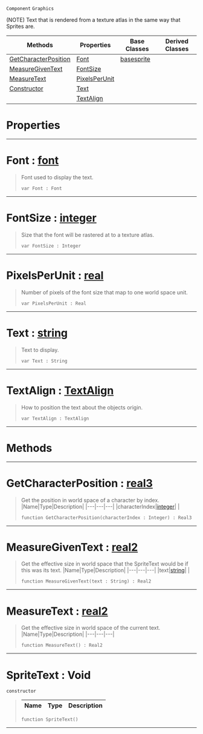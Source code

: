  `Component` `Graphics`



(NOTE) Text that is rendered from a texture atlas in the same way that Sprites are.

|Methods|Properties|Base Classes|Derived Classes|
|---|---|---|---|
|[ GetCharacterPosition](https://github.com/zeroengineteam/ZeroDocs/code_reference/class_reference/spritetext.markdown#getcharacterposition-zer)|[ Font](https://github.com/zeroengineteam/ZeroDocs/code_reference/class_reference/spritetext.markdown#font-zero-engine-documen)|[basesprite](https://github.com/zeroengineteam/ZeroDocs/code_reference/class_reference/basesprite.markdown)| |
|[ MeasureGivenText](https://github.com/zeroengineteam/ZeroDocs/code_reference/class_reference/spritetext.markdown#measuregiventext-zero-en)|[ FontSize](https://github.com/zeroengineteam/ZeroDocs/code_reference/class_reference/spritetext.markdown#fontsize-zero-engine-doc)| | |
|[ MeasureText](https://github.com/zeroengineteam/ZeroDocs/code_reference/class_reference/spritetext.markdown#measuretext-zero-engine)|[ PixelsPerUnit](https://github.com/zeroengineteam/ZeroDocs/code_reference/class_reference/spritetext.markdown#pixelsperunit-zero-engin)| | |
|[ Constructor](https://github.com/zeroengineteam/ZeroDocs/code_reference/class_reference/spritetext.markdown#spritetext-void)|[ Text](https://github.com/zeroengineteam/ZeroDocs/code_reference/class_reference/spritetext.markdown#text-zero-engine-documen)| | |
| |[ TextAlign](https://github.com/zeroengineteam/ZeroDocs/code_reference/class_reference/spritetext.markdown#textalign-zero-engine-do)| | |


 #  Properties


---  
 #  Font : [font](https://github.com/zeroengineteam/ZeroDocs/code_reference/class_reference/font.markdown)

> Font used to display the text.
> ``` lang=cpp, name=Zilch
> var Font : Font


---  
 #  FontSize : [integer](https://github.com/zeroengineteam/ZeroDocs/code_reference/zilch_base_types/integer.markdown)

> Size that the font will be rastered at to a texture atlas.
> ``` lang=cpp, name=Zilch
> var FontSize : Integer


---  
 #  PixelsPerUnit : [real](https://github.com/zeroengineteam/ZeroDocs/code_reference/zilch_base_types/real.markdown)

> Number of pixels of the font size that map to one world space unit.
> ``` lang=cpp, name=Zilch
> var PixelsPerUnit : Real


---  
 #  Text : [string](https://github.com/zeroengineteam/ZeroDocs/code_reference/zilch_base_types/string.markdown)

> Text to display.
> ``` lang=cpp, name=Zilch
> var Text : String


---  
 #  TextAlign : [TextAlign](https://github.com/zeroengineteam/ZeroDocs/code_reference/enum_reference.markdown#textalign)

> How to position the text about the objects origin.
> ``` lang=cpp, name=Zilch
> var TextAlign : TextAlign


---  
 #  Methods


---  
 #  GetCharacterPosition : [real3](https://github.com/zeroengineteam/ZeroDocs/code_reference/zilch_base_types/real3.markdown)

> Get the position in world space of a character by index.
> |Name|Type|Description|
> |---|---|---|
> |characterIndex|[integer](https://github.com/zeroengineteam/ZeroDocs/code_reference/zilch_base_types/integer.markdown)| |
> ``` lang=cpp, name=Zilch
> function GetCharacterPosition(characterIndex : Integer) : Real3
> ``` 


---  
 #  MeasureGivenText : [real2](https://github.com/zeroengineteam/ZeroDocs/code_reference/zilch_base_types/real2.markdown)

> Get the effective size in world space that the SpriteText would be if this was its text.
> |Name|Type|Description|
> |---|---|---|
> |text|[string](https://github.com/zeroengineteam/ZeroDocs/code_reference/zilch_base_types/string.markdown)| |
> ``` lang=cpp, name=Zilch
> function MeasureGivenText(text : String) : Real2
> ``` 


---  
 #  MeasureText : [real2](https://github.com/zeroengineteam/ZeroDocs/code_reference/zilch_base_types/real2.markdown)

> Get the effective size in world space of the current text.
> |Name|Type|Description|
> |---|---|---|
> ``` lang=cpp, name=Zilch
> function MeasureText() : Real2
> ``` 


---  
 #  SpriteText : Void

 `constructor`

> 
> |Name|Type|Description|
> |---|---|---|
> ``` lang=cpp, name=Zilch
> function SpriteText()
> ``` 


---  
 

 